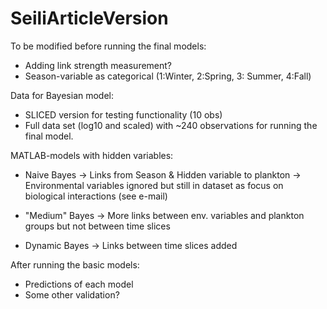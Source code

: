 # SeiliArticleVersion

To be modified before running the final models:
 - Adding link strength measurement?
 - Season-variable as categorical (1:Winter, 2:Spring, 3: Summer, 4:Fall)
 
Data for Bayesian model: 
- SLICED version for testing functionality (10 obs)
- Full data set (log10 and scaled) with ~240 observations for running the final model.

MATLAB-models with hidden variables:
- Naive Bayes 
  -> Links from Season & Hidden variable to plankton
  -> Environmental variables ignored but still in dataset as focus on biological interactions (see e-mail)

- "Medium" Bayes
  -> More links between env. variables and plankton groups but not between time slices
  
- Dynamic Bayes
  -> Links between time slices added


After running the basic models:
  - Predictions of each model
  - Some other validation?

